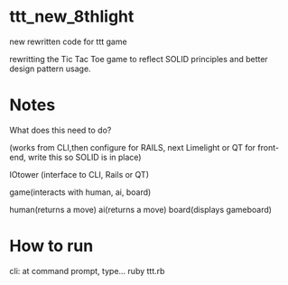 ttt_new_8thlight
================
new rewritten code for ttt game

rewritting the Tic Tac Toe game to reflect SOLID principles and better design pattern usage.


Notes
================
What does this need to do?

(works from CLI,then configure for RAILS, next Limelight or QT for front-end, write this so SOLID is in place)

IOtower (interface to CLI, Rails or QT)

game(interacts with human, ai, board)

human(returns a move) ai(returns a move) board(displays gameboard)


How to run
=================
cli: at command prompt, type... ruby ttt.rb

